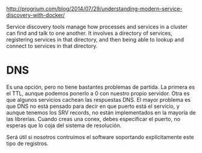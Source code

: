 http://progrium.com/blog/2014/07/29/understanding-modern-service-discovery-with-docker/

Service discovery tools manage how processes and services in a cluster can find and talk to one another. It involves a directory of services, registering services in that directory, and then being able to lookup and connect to services in that directory.


# DNS
Es una opción, pero no tiene bastantes problemas de partida.
La primera es el TTL, aunque podemos ponerlo a 0 con nuestro propio servidor.
Otra es que algunos servicios cachean las respuestas DNS.
El mayor problema es que DNS no está pensado para decir en que puerto está el servicio, y aunque tenemos los SRV records, no están implementados en la mayoría de las librerías. Cuando creas una conex, debes especificar el puerto, no esperas que lo coja del sistema de resolución.

Será útil si nosotros contruímos el software soportando explícitamente este tipo de registros.
